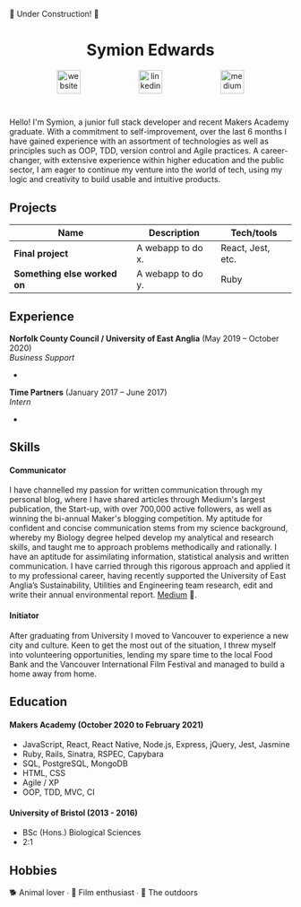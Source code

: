 :construction: Under Construction! :construction:

<div align="center">

# Symion Edwards
<a href="https://www.symion.co.uk/">
<img src="https://cdn1.iconfinder.com/data/icons/social-media-outline-6/128/SocialMedia_Website-Outline-512.png" alt="website" hspace="50" height="42" width="42"></a>

<a href="https://www.linkedin.com/in/symion-edwards-433158109/">
<img src="https://www.iconfinder.com/data/icons/free-social-icons/67/linkedin_circle_color-512.png" alt="linkedin" hspace="50" height="42" width="42"></a>

<a href="https://symion-edwards.medium.com/">
<img src="https://cdn1.iconfinder.com/data/icons/social-media-circle-7/512/Circled_Medium_svg5-512.png" alt="medium" hspace="50" height="42" width="42"></a>


</div>


#
Hello! I'm Symion, a junior full stack developer and recent Makers Academy graduate. With a commitment to self-improvement, over the last 6 months I have gained experience with an assortment of technologies as well as principles such as OOP, TDD, version control and Agile practices. A career-changer, with extensive experience within higher education and the public sector, I am eager to continue my venture into the world of tech, using my logic and creativity to build usable and intuitive products. 



## Projects

| Name                         | Description       | Tech/tools        |
| ---------------------------- | ----------------- | ----------------- |
| **Final project**            | A webapp to do x. | React, Jest, etc. |
| **Something else worked on** | A webapp to do y. | Ruby              |

## Experience

**Norfolk County Council / University of East Anglia** (May 2019 – October 2020)  
_Business Support_

- 

**Time Partners** (January 2017 – June 2017)  
_Intern_

- 

## Skills
#### Communicator
I have channelled my passion for written communication through my personal blog, where I have shared articles through Medium's largest publication, the Start-up, with over 700,000 active followers, as well as winning the bi-annual Maker's blogging competition. My aptitude for confident and concise communication stems from my science background, whereby my Biology degree helped develop my analytical and research skills, and taught me to approach problems methodically and rationally. I have an aptitude for assimilating information, statistical analysis and written communication.  I have carried through this rigorous approach and applied it to my professional career, having recently supported the University of East Anglia’s Sustainability, Utilities and Engineering team research, edit and write their annual environmental report. [Medium](https://medium.com/@symion.edwards) :eyes:.

#### Initiator 
After graduating from University I moved to Vancouver to experience a new city and culture.  Keen to get the most out of the situation, I threw myself into volunteering opportunities, lending my spare time to the local Food Bank and the Vancouver International Film Festival and managed to build a home away from home.  

## Education

#### Makers Academy (October 2020 to February 2021)

- JavaScript, React, React Native, Node.js, Express, jQuery, Jest, Jasmine
- Ruby, Rails, Sinatra, RSPEC, Capybara
- SQL, PostgreSQL, MongoDB
- HTML, CSS
- Agile / XP
- OOP, TDD, MVC, CI

#### University of Bristol (2013 - 2016)

- BSc (Hons.) Biological Sciences
- 2:1

## Hobbies

:dog2: Animal lover ∙ :movie_camera: Film enthusiast ∙ :sunrise_over_mountains: The outdoors
